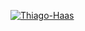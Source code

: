 [![Thiago-Haas](https://github-readme-stats.vercel.app/api/top-langs/?username=Thiago-Haas&hide=html&layout=compact&theme=dark)](https://github.com/Thiago-Haas/)


<!--
**Thiago-Haas/Thiago-Haas** is a ✨ _special_ ✨ repository because its `README.md` (this file) appears on your GitHub profile.

Here are some ideas to get you started:

- 🔭 I’m currently working on ...
- 🌱 I’m currently learning ...
- 👯 I’m looking to collaborate on ...
- 🤔 I’m looking for help with ...
- 💬 Ask me about ...
- 📫 How to reach me: ...
- 😄 Pronouns: ...
- ⚡ Fun fact: ...
-->
